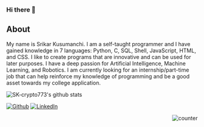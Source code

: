 ### Hi there 👋

## About
My name is Srikar Kusumanchi. I am a self-taught programmer and I have gained knowledge in 7 languages: Python, C, SQL, Shell, JavaScript, HTML, and CSS. I like to create programs that are innovative and can be used for later purposes. I have a deep passion for Artificial Intelligence, Machine Learning, and Robotics. I am currently looking for an internship/part-time job that can help reinforce my knowledge of programming and be a good asset towards my college application.

![SK-crypto773's github stats](https://github-readme-stats.vercel.app/api?username=sk-crypto773&show_icons=true&hide_border=true)


<p><a href="https://github.com/sk-crypto773" target="_blank"><img alt="Github" src="https://img.shields.io/badge/GitHub-%2312100E.svg?&style=for-the-badge&logo=Github&logoColor=white" /></a> <a href="https://www.linkedin.com/in/srikar-kusumanchi-5bbab51b1/" target="_blank"><img alt="LinkedIn" src="https://img.shields.io/badge/linkedin-%230077B5.svg?&style=for-the-badge&logo=linkedin&logoColor=white" /></a> <p style="text-align:right;"><img src="https://komarev.com/ghpvc/?username=SK-crypto773" alt="counter" /></p>
</p>

<!--
**SK-crypto773/sk-crypto773** is a ✨ _special_ ✨ repository because its `README.md` (this file) appears on your GitHub profile.

Here are some ideas to get you started:

- 🔭 I’m currently working on creating code that can be helpful to thousands, hopefully millions
- 🌱 I’m currently learning Full Stack Development
- 👯 I’m looking to collaborate on ...
- 🤔 I’m looking for help with ...
- 💬 Ask me about ...
- 📫 How to reach me: ...
- 😄 Pronouns: ...
- ⚡ Fun fact: ...
-->
